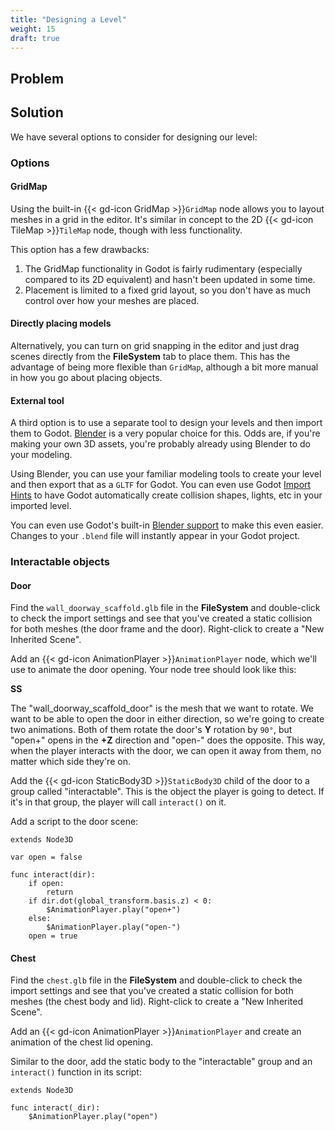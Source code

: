 ```yaml
---
title: "Designing a Level"
weight: 15
draft: true
---
```


## Problem

## Solution

We have several options to consider for designing our level:

### Options

#### GridMap

Using the built-in {{< gd-icon GridMap >}}`GridMap` node allows you to layout meshes in a grid in the editor. It's similar in concept to the 2D {{< gd-icon TileMap >}}`TileMap` node, though with less functionality.

This option has a few drawbacks:

1. The GridMap functionality in Godot is fairly rudimentary (especially compared to its 2D equivalent) and hasn't been updated in some time.
1. Placement is limited to a fixed grid layout, so you don't have as much control over how your meshes are placed.

#### Directly placing models

Alternatively, you can turn on grid snapping in the editor and just drag scenes directly from the **FileSystem** tab to place them. This has the advantage of being more flexible than `GridMap`, although a bit more manual in how you go about placing objects.

#### External tool

A third option is to use a separate tool to design your levels and then import them to Godot. [Blender](https://blender.org/) is a very popular choice for this. Odds are, if you're making your own 3D assets, you're probably already using Blender to do your modeling.

Using Blender, you can use your familiar modeling tools to create your level and then export that as a `GLTF` for Godot. You can even use Godot [Import Hints](https://docs.godotengine.org/en/stable/tutorials/assets_pipeline/importing_scenes.html#import-hints) to have Godot automatically create collision shapes, lights, etc in your imported level.

You can even use Godot's built-in [Blender support](https://docs.godotengine.org/en/stable/tutorials/assets_pipeline/importing_scenes.html#importing-blend-files-directly-within-godot) to make this even easier. Changes to your `.blend` file will instantly appear in your Godot project.

### Interactable objects

#### Door

Find the `wall_doorway_scaffold.glb` file in the **FileSystem** and double-click to check the import settings and see that you've created a static collision for both meshes (the door frame and the door). Right-click to create a "New Inherited Scene".

Add an {{< gd-icon AnimationPlayer >}}`AnimationPlayer` node, which we'll use to animate the door opening. Your node tree should look like this:

**SS**

The "wall_doorway_scaffold_door" is the mesh that we want to rotate.
We want to be able to open the door in either direction, so we're going to create two animations. Both of them rotate the door's **Y** rotation by `90°`, but "open+" opens in the **+Z** direction and "open-" does the opposite. This way, when the player interacts with the door, we can open it away from them, no matter which side they're on.

Add the {{< gd-icon StaticBody3D >}}`StaticBody3D` child of the door to a group called "interactable". This is the object the player is going to detect. If it's in that group, the player will call `interact()` on it.

Add a script to the door scene:

```gdscript
extends Node3D

var open = false

func interact(dir):
    if open:
        return
    if dir.dot(global_transform.basis.z) < 0:
        $AnimationPlayer.play("open+")
    else:
        $AnimationPlayer.play("open-")
    open = true
```

#### Chest

Find the `chest.glb` file in the **FileSystem** and double-click to check the import settings and see that you've created a static collision for both meshes (the chest body and lid). Right-click to create a "New Inherited Scene".

Add an {{< gd-icon AnimationPlayer >}}`AnimationPlayer` and create an animation of the chest lid opening.

Similar to the door, add the static body to the "interactable" group and an `interact()` function in its script:

```gdscript
extends Node3D

func interact(_dir):
    $AnimationPlayer.play("open")
```

